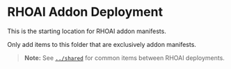 # RHOAI Addon Deployment

This is the starting location for RHOAI addon manifests.

Only add items to this folder that are exclusively addon manifests.

> **Note:** See [`../shared`](../shared/README.md) for common items between RHOAI deployments.
